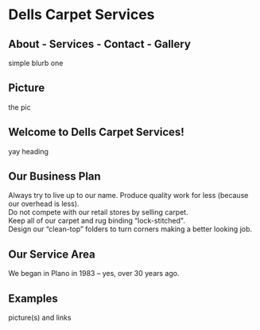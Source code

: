 # Dells Carpet Services

## About - Services - Contact - Gallery

simple blurb one

## Picture

the pic

## Welcome to Dells Carpet Services!

yay heading

## Our Business Plan

Always try to live up to our name.
Produce quality work for less (because our overhead is less).   
Do not compete with our retail stores by selling carpet.   
Keep all of our carpet and rug binding “lock-stitched".   
Design our “clean-top” folders to turn corners making a better looking job.   

## Our Service Area

We began in Plano in 1983 – yes, over 30 years ago.   

## Examples

picture(s) and links


